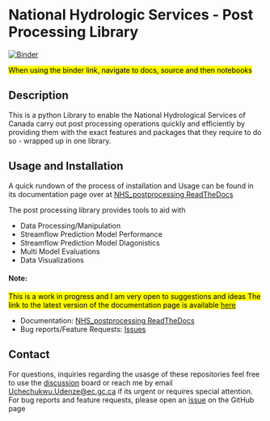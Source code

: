 # National Hydrologic Services - Post Processing Library

[![Binder](https://mybinder.org/badge_logo.svg)](https://mybinder.org/v2/gh/UchechukwuUdenze/NHS_PostProcessing/main?%2FHEAD=&urlpath=%2Fdoc%2Ftree%2Fdocs%2Fsource%2Fnotebooks%2F)

<mark>When using the binder link, navigate to docs, source and then notebooks</mark>


## Description

This is a python Library to enable the National Hydrological Services of Canada carry out post processing operations quickly and efficiently by providing them with the exact features and packages that they require to do so - wrapped up in one library.


## Usage and Installation

A quick rundown of the process of installation and Usage can be found in its documentation page over at [NHS_postprocessing ReadTheDocs](https://nhs-postprocessing.readthedocs.io/en/stable/)

The post processing library provides tools to aid with 
- Data Processing/Manipulation
- Streamflow Prediction Model Performance
- Streamflow Prediction Model Diagonistics 
- Multi Model Evaluations
- Data Visualizations

#### Note:
<mark>This is a work in progress and I am very open to suggestions and ideas
The link to the latest version of the documentation page is available [here](https://nhs-postprocessing.readthedocs.io/en/latest/) </mark>

- Documentation: [NHS_postprocessing ReadTheDocs](https://nhs-postprocessing.readthedocs.io/en/stable/)
- Bug reports/Feature Requests: [Issues](https://github.com/UchechukwuUdenze/NHS_PostProcessing/issues)

## Contact

For questions, inquiries regarding the usasge of these repositories feel free to use the [discussion](https://github.com/UchechukwuUdenze/NHS_PostProcessing/discussions) board or reach me by email Uchechukwu.Udenze@ec.gc.ca if its urgent or requires special attention. For bug reports and feature requests, please open an [issue](https://github.com/UchechukwuUdenze/NHS_PostProcessing/issues) on the GitHub page
